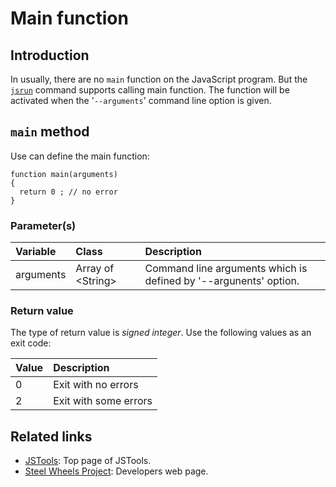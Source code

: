 # Main function

## Introduction
In usually, there are no `main` function on the JavaScript program.
But the [`jsrun`](https://github.com/steelwheels/JSTools/blob/master/Document/jsrun-man.md) command supports calling main function.
The function will be activated when the '`--arguments`' command line option is given.

## `main` method
Use can define the main function:
````
function main(arguments)
{
  return 0 ; // no error
}
````
### Parameter(s)
|Variable   |Class  | Description                     |
|:---       |:---   |:---                             |
|arguments  |Array of &lt;String&gt;|Command line arguments which is defined by '--argunents' option. |

### Return value
The type of return value is *signed integer*.
Use the following values as an exit code:

|Value      |Description          |
|:---       |:--                  |
|0          |Exit with no errors  |
|2          |Exit with some errors |

## Related links
* [JSTools](https://github.com/steelwheels/JSTools/blob/master/README.md): Top page of JSTools.
* [Steel Wheels Project](http://steelwheels.github.io): Developers web page.
